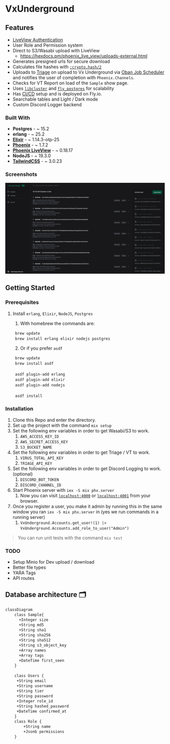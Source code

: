 # VxUnderground

## Features

- [LiveView Authentication](https://fly.io/phoenix-files/phx-gen-auth/)
- User Role and Permission system
- Direct to S3/Wasabi upload with LiveView
  - https://hexdocs.pm/phoenix_live_view/uploads-external.html
- Generates presigned urls for secure download
- Calculates file hashes with [`:crypto.hash/2`](https://www.erlang.org/doc/man/crypto.html#hash-2)
- Uploads to [Triage](https://tria.ge/) on upload to Vx Underground via [Oban Job Scheduler](https://hexdocs.pm/oban/Oban.html) and notifies the user of completion with `Phoenix.Channels`.
- Checks for VT Report on load of the `Sample` show page.
- Uses [`libcluster`](https://fly.io/docs/elixir/the-basics/clustering/#adding-libcluster) and [`fly_postgres`](https://hexdocs.pm/fly_postgres/readme.html) for scalability
- Has [CI/CD](https://fly.io/docs/elixir/advanced-guides/github-actions-elixir-ci-cd/) setup and is deployed on Fly.io.
- Searchable tables and Light / Dark mode
- Custom Discord Logger backend

### Built With

- **Postgres** - ~ 15.2
- **erlang** - ~ 25.2
- [**Elixir**](https://hexdocs.pm/elixir/Kernel.html) - ~ 1.14.3-otp-25
- [**Phoenix**](https://hexdocs.pm/phoenix/Phoenix.html) - ~ 1.7.2
- [**Phoenix LiveView**](https://hexdocs.pm/phoenix_live_view/Phoenix.LiveView.html) - ~ 0.18.17
- **NodeJS** - ~ 19.3.0
- [**TailwindCSS**](https://tailwindcss.com/docs/installation) - ~ 3.0.23

### Screenshots

![Dashboard](/readme_imgs/screenshot1.png)

## Getting Started

### Prerequisites

1. Install `erlang`, `Elixir`, `NodeJS`, `Postgres`

   1. With homebrew the commands are:

   ```zsh
    brew update
    brew install erlang elixir nodejs postgres
   ```

   2. Or if you prefer `asdf`

   ```zsh
    brew update
    brew install asdf

    asdf plugin-add erlang
    asdf plugin-add elixir
    asdf plugin-add nodejs

    asdf install
   ```

### Installation

1.  Clone this Repo and enter the directory.
2.  Set up the project with the command `mix setup`
3.  Set the following env variables in order to get Wasabi/S3 to work.
    1. `AWS_ACCESS_KEY_ID`
    2. `AWS_SECRET_ACCESS_KEY`
    3. `S3_BUCKET_NAME`
4.  Set the following env variables in order to get Triage / VT to work.
    1.  `VIRUS_TOTAL_API_KEY`
    2.  `TRIAGE_API_KEY`
5.  Set the following env variables in order to get Discord Logging to work. (optional)
    1.  `DISCORD_BOT_TOKEN`
    2.  `DISCORD_CHANNEL_ID`
6.  Start Phoenix server with `iex -S mix phx.server`
    1. Now you can visit [`localhost:4000`](http://localhost:4000) or [`localhost:4001`](https://localhost:4001) from your browser.
7.  Once you register a user, you make it admin by running this in the same window you ran `iex -S mix phx.server` in (yes we run commands in a running server)
    1.  `VxUnderground.Accounts.get_user!(1) |> VxUnderground.Accounts.add_role_to_user("Admin")`

> You can run unit tests with the command `mix test`

### TODO

- Setup Minio for Dev upload / download
- Better file types
- YARA Tags 
- API routes

## Database architecture 🗂

```mermaid
classDiagram
    class Sample{
      +Integer size
      +String md5
      +String sha1
      +String sha256
      +String sha512
      +String s3_object_key
      +Array names
      +Array tags
      +DateTime first_seen
    }

    class Users {
     +String email
     +String username
     +String tier
     +String password
     +Integer role_id
     +String hashed_password
     +DateTime confirmed_at
    }
    class Role {
        +String name
        +Jsonb permissions
    }
```
